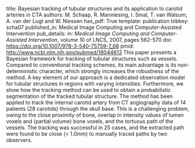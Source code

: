 title: Bayesian tracking of tubular structures and its application to carotid arteries in CTA
authors: M. Schaap, R. Manniesing, I. Smal, T. van Walsum, A. van der Lugt and W. Niessen
has_pdf: True
template: publication
bibkey: scha07
published_in: Medical Image Computing and Computer-Assisted Intervention
pub_details: in: <i>Medical Image Computing and Computer-Assisted Intervention</i>, volume 10 of LNCS, 2007, pages 562-570
doi: https://doi.org/10.1007/978-3-540-75759-7_68
pmid: http://www.ncbi.nlm.nih.gov/pubmed/18044613
This paper presents a Bayesian framework for tracking of tubular structures such as vessels. Compared to conventional tracking schemes, its main advantage is its non-deterministic character, which strongly increases the robustness of the method. A key element of our approach is a dedicated observation model for tubular structures in regions with varying intensities. Furthermore, we show how the tracking method can be used to obtain a probabilistic segmentation of the tracked tubular structure. The method has been applied to track the internal carotid artery from CT angiography data of 14 patients (28 carotids) through the skull base. This is a challenging problem, owing to the close proximity of bone, overlap in intensity values of lumen voxels and (partial volume) bone voxels, and the tortuous path of the vessels. The tracking was successful in 25 cases, and the extracted path were found to be close (< 1.0mm) to manually traced paths by two observers.


